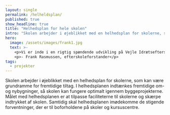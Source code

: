 ```yaml
---
layout: single
permalink: /helheldsplan/
published: true
show_headline: true
title: "Helhedsplan for hele skolen"
intro: "Skolen arbejder i øjeblikket med en helhedsplan for skolerne, som kan være grundramme for fremtidige tiltag. I helhedsplanen indtænkes fremtidige om- og nybygninger, så skolen kan fungere optimalt igennem byggeprojekterne. Målet med helhedsplanen er at tilpasse faciliteterne til skolerne og skærpe indtrykket af skolen. Samtidig skal helhedsplanen imødekomme de stigende forventninger, der er til boforholdene på skoler og kursuscentre."
hero:
  image: /assets/images/frank1.jpg
  text: >-
    <p>Vi er inde i en rigtig spændende udvikling på Vejle Idrætsefterskole. Vi har lige fået meget bedre faciliteter til styrketræning, dans og klasseundervisning - og vi har bygget et testcenter. Vi har fået anlagt ny kunstgræsbane og atletikbane. Næste punkt på ønskelisten er en svømmesø og yderligere forbedring af rammerne på skolen. Vi håber, at du vil hjælpe med at støtte fonden, så vi sammen kan sikre skolens fremtid.</p>
    <p>- Frank Rasmussen, efterskoleforstander</p>
tags:
  - projekter
---
```


Skolen arbejder i øjeblikket med en helhedsplan for skolerne, som kan være grundramme for fremtidige tiltag. I helhedsplanen indtænkes fremtidige om- og nybygninger, så skolen kan fungere optimalt igennem byggeprojekterne. Målet med helhedsplanen er at tilpasse faciliteterne til skolerne og skærpe indtrykket af skolen. Samtidig skal helhedsplanen imødekomme de stigende forventninger, der er til boforholdene på skoler og kursuscentre.